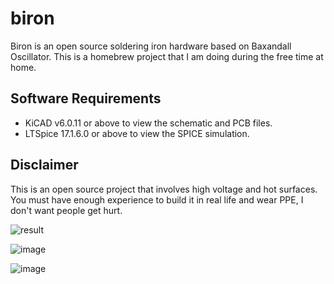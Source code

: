 # biron

Biron is an open source soldering iron hardware based on Baxandall Oscillator. This is a homebrew project that I am doing during the free time at home.

## Software Requirements

* KiCAD v6.0.11 or above to view the schematic and PCB files.
* LTSpice 17.1.6.0 or above to view the SPICE simulation.

## Disclaimer

This is an open source project that involves high voltage and hot surfaces. You must have enough experience to build it in real life and wear PPE, I don't want people get hurt.

![result](https://user-images.githubusercontent.com/49677912/217614569-726dd97b-1ab7-452a-995a-8929e3cdaac0.png)

![image](https://user-images.githubusercontent.com/49677912/227742764-72126fb5-3cbf-455f-9290-d98be726c441.png)

![image](https://user-images.githubusercontent.com/49677912/227742811-0678681f-8cdf-427c-a5b6-fb92b0f3e117.png)
